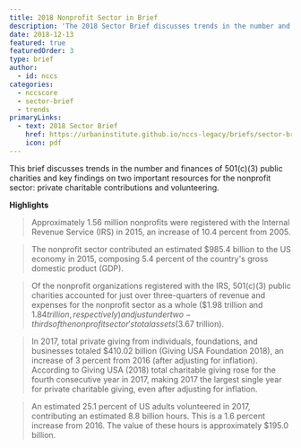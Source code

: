 ```yaml
---
title: 2018 Nonprofit Sector in Brief
description: 'The 2018 Sector Brief discusses trends in the number and finances of 501(c)(3) public charities and key findings on two important resources for the nonprofit sector: private charitable contributions and volunteering.'
date: 2018-12-13
featured: true
featuredOrder: 3
type: brief
author:
  - id: nccs
categories:
  - nccscore
  - sector-brief
  - trends
primaryLinks:
  - text: 2018 Sector Brief
    href: https://urbaninstitute.github.io/nccs-legacy/briefs/sector-brief-2018
    icon: pdf
---
```


This brief discusses trends in the number and finances of 501(c)(3) public charities and key findings on two important resources for the nonprofit sector: private charitable contributions and volunteering.

**Highlights**


> Approximately 1.56 million nonprofits were registered with the Internal Revenue Service (IRS) in 2015, an increase of 10.4 percent from 2005.

> The nonprofit sector contributed an estimated $985.4 billion to the US economy in 2015, composing 5.4 percent of the country's gross domestic product (GDP).

> Of the nonprofit organizations registered with the IRS, 501(c)(3) public charities accounted for just over three-quarters of revenue and expenses for the nonprofit sector as a whole ($1.98 trillion and $1.84 trillion, respectively) and just under two-thirds of the nonprofit sector's total assets ($3.67 trillion).

> In 2017, total private giving from individuals, foundations, and businesses totaled $410.02 billion (Giving USA Foundation 2018), an increase of 3 percent from 2016 (after adjusting for inflation). According to Giving USA (2018) total charitable giving rose for the fourth consecutive year in 2017, making 2017 the largest single year for private charitable giving, even after adjusting for inflation.

> An estimated 25.1 percent of US adults volunteered in 2017, contributing an estimated 8.8 billion hours. This is a 1.6 percent increase from 2016. The value of these hours is approximately $195.0 billion.




